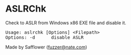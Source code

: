 # ASLRChk
Check to ASLR from Windows x86 EXE file and disable it.<br>
<pre>
Usage: aslrchk [Options] &lt;Filepath&gt;
Options: -d      disable ASLR
</pre>
Made by Safflower (fuzzer@nate.com)
